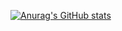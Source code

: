 [![Anurag's GitHub stats](https://github-readme-stats.vercel.app/apii-ad=anuraghazra)](https://github.com/anuraghazra/github-readme-stats)
